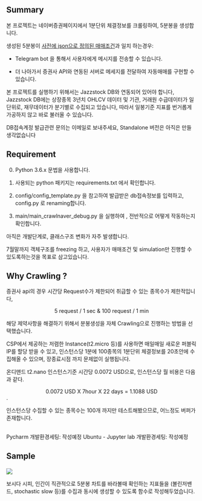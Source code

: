 ## Summary

본 프로젝트는 네이버증권페이지에서 1분단위 체결정보를 크롤링하여, 5분봉을 생성합니다.

생성된 5분봉이 <u>사전에 json으로 정의된 매매조건</u>과 일치 하는경우: 

* Telegram bot 을 통해서 사용자에게 메시지를 전송할 수 있습니다.

* 더 나아가서 증권사 API와 연동된 서버로 메세지를 전달하여 자동매매를 구현할 수 있습니다.

본 프로젝트를 실행하기 위해서는 Jazzstock DB와 연동되어 있어야 합니다, Jazzstock DB에는 상장종목 3년치 OHLCV 데이터 및 기관, 거래원 수급데이터가 일단위로, 재무데이터가 분기별로 수집되고 있습니다, 따라서 일봉기준 지표를 번거롭게 가공하지 않고 바로 불러올 수 있습니다. 

DB접속계정 발급관련 문의는 이메일로 보내주세요, Standalone 버전은 아직은 만들 생각없습니다



## Requirement



0. Python 3.6.x 문법을 사용합니다.

1. 사용되는 python 패키지는 requirements.txt 에서 확인합니다.

2. config/config_template.py 을 참고하여 발급받은 db접속정보를 입력하고, config.py 로 renaming합니다.

3. main/main_crawlnaver_debug.py 을 실행하여 , 전반적으로 어떻게 작동하는지 확인합니다.

   

아직은 개발단계로, 클래스구조 변화가 자주 발생합니다.

7월말까지 객체구조를 freezing 하고,  사용자가 매매조건 및 simulation만 진행할 수 있도록하는것을 목표로 삼고있습니다.



## Why Crawling ?

증권사 api의 경우 시간당 Request수가 제한되어 취급할 수 있는 종목수가 제한적입니다,

<center>5 request / 1 sec & 100 request / 1 min</center>

해당 제약사항을 해결하기 위해서 분봉생성을 자체 Crawling으로 진행하는 방법을 선택했습니다.

CSP에서 제공하는 저렴한 Instance(t2.micro 등)를 사용하면 매일매일 새로운 퍼블릭IP를 할당 받을 수 있고, 인스턴스당 1분에 100종목의 1분단위 체결정보를 20초안에 수집해올 수 있으며, 장종료시점 까지 문제없이 실행됩니다.

온디맨드 t2.nano 인스턴스기준 시간당 0.0072 USD으로, 인스턴스당 월 비용은 다음과 같다.



<center> 0.0072 USD X 7hour X 22 days = 1.1088 USD </center>.

   

인스턴스당 수집할 수 있는 종목수는 100개 까지만 테스트해봤으므로, 어느정도 버퍼가 존재합니다.


##

Pycharm 개발환경세팅: 작성예정
Ubuntu - Jupyter lab 개발환경세팅: 작성예정

## Sample

#### 

<img src="https://blogfiles.pstatic.net/MjAyMDA2MjVfMTQ0/MDAxNTkzMDU3MzM0OTAx.DtsNmIT8z0RZqM15z-0pjOXhD4h4YQ-7_PcoO6REhcMg.3qRYfKP6bScMMRbPIgCGPSWe2T0vJB9XEibitLfG7DMg.PNG.rubenchu/image.png">



보시다 시피, 인간이 직관적으로 5분봉 차트를 바라볼때 확인하는 지표들을 (볼린저밴드, stochastic slow 등)를 수집과 동시에 생성할 수 있도록 함수로 작성해두었습니다.



